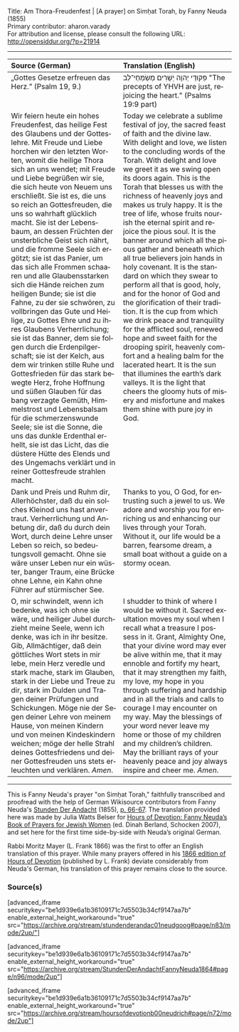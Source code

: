 <html>
<head></head>
<body>
Title: Am Thora-Freudenfest | [A prayer] on Simḥat Torah, by Fanny Neuda (1855)<br />
Primary contributor: aharon.varady<br />
For attribution and license, please consult the following URL: <a href="http://opensiddur.org/?p=21914">http://opensiddur.org/?p=21914</a>
<p />
<hr />

<table style="margin-left: auto;margin-right: auto;" class="draggable">
<thead><tr><th id="x" style="text-align: left;">Source (German)</th><th style="text-align: left;">Translation (English)</th></tr></thead>
<tbody>
<tr><td style="vertical-align:top;" width="50%">
<div class="german"><span lang="de">
„Gottes Gesetze erfreuen das Herz.” (Psalm 19, 9.)
</span></div></td>

<td style="vertical-align:top;" width="50%">
<div class="english"><span lang="en">
<span class="liturgy">פִּקּוּדֵי יְהוָה יְשָׁרִים מְשַׂמְּחֵי־לֵב</span>
"The precepts of YHVH are just, rejoicing the heart." (Psalms 19:9 part)
</span></div></td></tr>


<tr><td style="vertical-align:top;" width="50%">
<div class="german"><span lang="de">
Wir feiern heute ein hohes Freudenfest, das heilige Fest des Glaubens und der Gotteslehre. Mit Freude und Liebe horchen wir den letzten Worten, womit die heilige Thora sich an uns wendet; mit Freude und Liebe begrüßen wir sie, die sich heute von Neuem uns erschließt. Sie ist es, die uns so reich an Gottesfreuden, die uns so wahrhaft glücklich macht. Sie ist der Lebensbaum, an dessen Früchten der unsterbliche Geist sich nährt, und die fromme Seele sich ergötzt; sie ist das Panier, um das sich alle Frommen schaaren und alle Glaubensstarken sich die Hände reichen zum heiligen Bunde; sie ist die Fahne, zu der sie schwören, zu vollbringen das Gute und Heilige, zu Gottes Ehre und zu ihres Glaubens Verherrlichung; sie ist das Banner, dem sie folgen durch die Erdenpilgerschaft; sie ist der Kelch, aus dem wir trinken stille Ruhe und Gottesfrieden für das stark bewegte Herz, frohe Hoffnung und süßen Glauben für das bang verzagte Gemüth, Himmelstrost und Lebensbalsam für die schmerzenswunde Seele; sie ist die Sonne, die uns das dunkle Erdenthal erhellt, sie ist das Licht, das die düstere Hütte des Elends und des Ungemachs verklärt und in reiner Gottesfreude strahlen macht.
</span></div></td>

<td style="vertical-align:top;" width="50%">
<div class="english"><span lang="en">
Today we celebrate a sublime festival of joy, the sacred feast of faith and the divine law. With delight and love, we listen to the concluding words of the Torah. With delight and love we greet it as we swing open its doors again. This is the Torah that blesses us with the richness of heavenly joys and makes us truly happy. It is the tree of life, whose fruits nourish the eternal spirit and rejoice the pious soul. It is the banner around which all the pious gather and beneath which all true believers join hands in holy covenant. It is the standard on which they swear to perform all that is good, holy, and for the honor of God and the glorification of their tradition. It is the cup from which we drink peace and tranquility for the afflicted soul, renewed hope and sweet faith for the drooping spirit, heavenly comfort and a healing balm for the lacerated heart. It is the sun that illumines the earth’s dark valleys. It is the light that cheers the gloomy huts of misery and misfortune and makes them shine with pure joy in God.
</span></div></td></tr>


<tr><td style="vertical-align:top;" width="50%">
<div class="german"><span lang="de">
Dank und Preis und Ruhm dir, Allerhöchster, daß du ein solches Kleinod uns hast anvertraut. Verherrlichung und Anbetung dir, daß du durch dein Wort, durch deine Lehre unser Leben so reich, so bedeutungsvoll gemacht. Ohne sie wäre unser Leben nur ein wüster, banger Traum, eine Brücke ohne Lehne, ein Kahn ohne Führer auf stürmischer See.
</span></div></td>

<td style="vertical-align:top;" width="50%">
<div class="english"><span lang="en">
Thanks to you, O God, for entrusting such a jewel to us. We adore and worship you for enriching us and enhancing our lives through your Torah. Without it, our life would be a barren, fearsome dream, a small boat without a guide on a stormy ocean.
</span></div></td></tr>


<tr><td style="vertical-align:top;" width="50%">
<div class="german"><span lang="de">
O, mir schwindelt, wenn ich bedenke, was ich ohne sie wäre, und heiliger Jubel durchzieht meine Seele, wenn ich denke, was ich in ihr besitze. Gib, Allmächtiger, daß dein göttliches Wort stets in mir lebe, mein Herz veredle und stark mache, stark im Glauben, stark in der Liebe und Treue zu dir, stark im Dulden und Tragen deiner Prüfungen und Schickungen. Möge nie der Segen deiner Lehre von meinem Hause, von meinen Kindern und von meinen Kindeskindern weichen; möge der helle Strahl deines Gottesfriedens und deiner Gottesfreuden uns stets erleuchten und verklären. <em>Amen</em>.
</span></div></td>

<td style="vertical-align:top;" width="50%">
<div class="english"><span lang="en">
I shudder to think of where I would be without it. Sacred exultation moves my soul when I recall what a treasure I possess in it. Grant, Almighty One, that your divine word may ever be alive within me, that it may ennoble and fortify my heart, that it may strengthen my faith, my love, my hope in you through suffering and hardship and in all the trials and calls to courage I may encounter on my way. May the blessings of your word never leave my home or those of my children and my children’s children. May the brilliant rays of your heavenly peace and joy always inspire and cheer me. <em>Amen</em>.
</span></div>
</td></tr>
</tbody></table>

<hr />

This is Fanny Neuda's prayer "on Simḥat Torah," faithfully transcribed and proofread with the help of German Wikisource contributors from Fanny Neuda's <a href="http://de.wikisource.org/wiki/Stunden_der_Andacht">Stunden Der Andacht</a> (1855), <a href="http://de.wikisource.org/wiki/Seite:Neuda-Stunden_der_Andacht-1858.pdf/66">p. 66-67</a>. The translation provided here was made by Julia Watts Belser for <a href="http://www.worldcat.org/title/hours-of-devotion-fanny-neudas-book-of-prayers-for-jewish-women/oclc/76792139">Hours of Devotion: Fanny Neuda’s Book of Prayers for Jewish Women</a> (ed. Dinah Berland, Schocken 2007), and set here for the first time side-by-side with Neuda’s original German.  

Rabbi Moritz Mayer (L. Frank 1866) was the first to offer an English translation of this prayer. While many prayers offered in his <a href="https://opensiddur.org/compilations/rabbinic-prayer/seder-tkhines/an-abridged-english-translation-of-fanny-neudas-stunden-der-andacht-by-moritz-mayer-1866/">1866 edition of Hours of Devotion</a> (published by L. Frank) deviate considerably from Neuda's German, his translation of this prayer remains close to the source.


<h3>Source(s)</h3>

[advanced_iframe securitykey="be1d939e6a1b36109171c7d5503b34cf9147aa7b" enable_external_height_workaround="true" src="https://archive.org/stream/stundenderandac01neudgoog#page/n83/mode/2up/"]

[advanced_iframe securitykey="be1d939e6a1b36109171c7d5503b34cf9147aa7b" enable_external_height_workaround="true" src="https://archive.org/stream/StundenDerAndachtFannyNeuda1864#page/n96/mode/2up"]

[advanced_iframe securitykey="be1d939e6a1b36109171c7d5503b34cf9147aa7b" enable_external_height_workaround="true" src="https://archive.org/stream/hoursofdevotionb00neudrich#page/n72/mode/2up"]
</body>
</html>